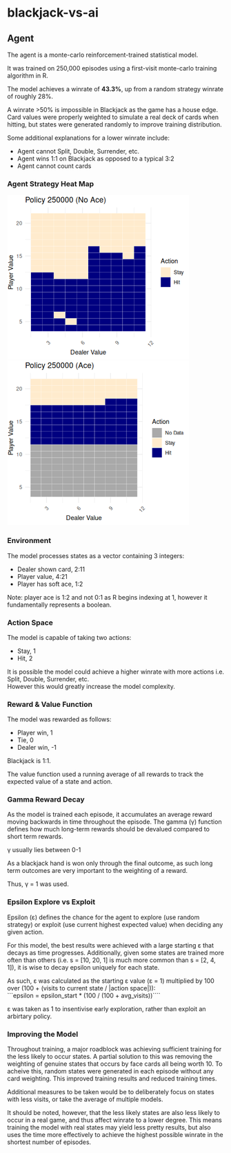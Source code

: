 # blackjack-vs-ai

## Agent
The agent is a monte-carlo reinforcement-trained statistical model.  

It was trained on 250,000 episodes using a first-visit monte-carlo training algorithm in R.  

The model achieves a winrate of **43.3%**, up from a random strategy winrate of roughly 28%.  

A winrate >50% is impossible in Blackjack as the game has a house edge. Card values were properly weighted to simulate a real deck of cards when hitting, but states were generated randomly to improve training distribution.  

Some additional explanations for a lower winrate include:
* Agent cannot Split, Double, Surrender, etc.  
* Agent wins 1:1 on Blackjack as opposed to a typical 3:2  
* Agent cannot count cards  

### Agent Strategy Heat Map
![Agent Heat Map, No Ace](README-images/model-heatmap-noace.png)
![Agent Heat Map, Ace](README-images/model-heatmap-ace.png)

### Environment
The model processes states as a vector containing 3 integers:  
* Dealer shown card, 2:11  
* Player value, 4:21  
* Player has soft ace, 1:2  

Note: player ace is 1:2 and not 0:1 as R begins indexing at 1, however it fundamentally represents a boolean. 

### Action Space
The model is capable of taking two actions:  
* Stay, 1  
* Hit, 2  

It is possible the model could achieve a higher winrate with more actions i.e. Split, Double, Surrender, etc.  
However this would greatly increase the model complexity.  

### Reward & Value Function
The model was rewarded as follows:  
* Player win, 1  
* Tie, 0  
* Dealer win, -1  

Blackjack is 1:1.  

The value function used a running average of all rewards to track the expected value of a state and action.  

### Gamma Reward Decay
As the model is trained each episode, it accumulates an average reward moving backwards in time throughout the episode. The gamma (γ) function defines how much long-term rewards should be devalued compared to short term rewards.  

γ usually lies between 0-1  

As a blackjack hand is won only through the final outcome, as such long term outcomes are very important to the weighting of a reward.  

Thus, γ = 1 was used.

### Epsilon Explore vs Exploit
Epsilon (ε) defines the chance for the agent to explore (use random strategy) or exploit (use current highest expected value) when deciding any given action.  

For this model, the best results were achieved with a large starting ε that decays as time progresses. Additionally, given some states are trained more often than others (i.e. s = [10, 20, 1] is much more common than s = [2, 4, 1]), it is wise to decay epsilon uniquely for each state.  

As such, ε was calculated as the starting ε value (ε = 1) multiplied by 100 over (100 + (visits to current state / |action space|)):  
```epsilon = epsilon_start * (100 / (100 + avg_visits))````  

ε was taken as 1 to insentivise early exploration, rather than exploit an arbirtary policy.

### Improving the Model
Throughout training, a major roadblock was achieving sufficient training for the less likely to occur states. A partial solution to this was removing the weighting of genuine states that occurs by face cards all being worth 10. To acheive this, random states were generated in each episode without any card weighting. This improved training results and reduced training times.

Additional measures to be taken would be to deliberately focus on states with less visits, or take the average of multiple models.  

It should be noted, however, that the less likely states are also less likely to occur in a real game, and thus affect winrate to a lower degree. This means training the model with real states may yield less pretty results, but also uses the time more effectively to achieve the highest possible winrate in the shortest number of episodes.  